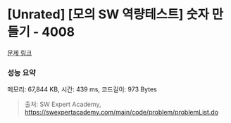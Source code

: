 # [Unrated] [모의 SW 역량테스트] 숫자 만들기 - 4008 

[문제 링크](https://swexpertacademy.com/main/code/problem/problemDetail.do?contestProbId=AWIeRZV6kBUDFAVH) 

### 성능 요약

메모리: 67,844 KB, 시간: 439 ms, 코드길이: 973 Bytes



> 출처: SW Expert Academy, https://swexpertacademy.com/main/code/problem/problemList.do